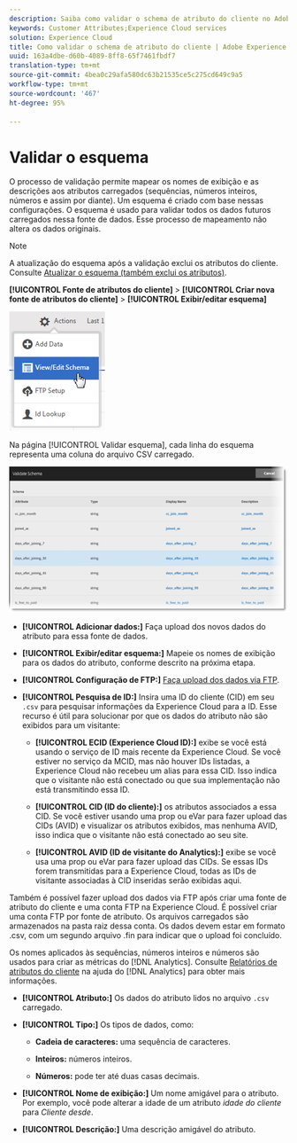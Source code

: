 ```yaml
---
description: Saiba como validar o schema de atributo do cliente no Adobe Experience Cloud.
keywords: Customer Attributes;Experience Cloud services
solution: Experience Cloud
title: Como validar o schema de atributo do cliente | Adobe Experience Cloud
uuid: 163a4dbe-d60b-4089-8ff8-65f7461fbdf7
translation-type: tm+mt
source-git-commit: 4bea0c29afa580dc63b21535ce5c275cd649c9a5
workflow-type: tm+mt
source-wordcount: '467'
ht-degree: 95%

---
```



# Validar o esquema

O processo de validação permite mapear os nomes de exibição e as descrições aos atributos carregados (sequências, números inteiros, números e assim por diante). Um esquema é criado com base nessas configurações. O esquema é usado para validar todos os dados futuros carregados nessa fonte de dados. Esse processo de mapeamento não altera os dados originais.

>[!NOTE]
>
>A atualização do esquema após a validação exclui os atributos do cliente. Consulte [Atualizar o esquema (também exclui os atributos)](../attributes/t-crs-usecase.md#task_6568898BB7C44A42ABFB86532B89063C).

**[!UICONTROL Fonte de atributos do cliente]** > **[!UICONTROL Criar nova fonte de atributos do cliente]** > **[!UICONTROL Exibir/editar esquema]**

![](assets/view_edit_schema.png)

Na página [!UICONTROL Validar esquema], cada linha do esquema representa uma coluna do arquivo CSV carregado.

![](assets/06_crs_usecase.png)

* **[!UICONTROL Adicionar dados:]** Faça upload dos novos dados do atributo para essa fonte de dados.

* **[!UICONTROL Exibir/editar esquema:]** Mapeie os nomes de exibição para os dados do atributo, conforme descrito na próxima etapa.

* **[!UICONTROL Configuração de FTP:]** [Faça upload dos dados via FTP](../attributes/t-upload-attributes-ftp.md#task_591C3B6733424718A62453D2F8ADF73B).

* **[!UICONTROL Pesquisa de ID:]** Insira uma ID do cliente (CID) em seu `.csv` para pesquisar informações da Experience Cloud para a ID. Esse recurso é útil para solucionar por que os dados do atributo não são exibidos para um visitante:

   * **[!UICONTROL ECID (Experience Cloud ID):]** exibe se você está usando o serviço de ID mais recente da Experience Cloud. Se você estiver no serviço da MCID, mas não houver IDs listadas, a Experience Cloud não recebeu um alias para essa CID. Isso indica que o visitante não está conectado ou que sua implementação não está transmitindo essa ID.

   * **[!UICONTROL CID (ID do cliente):]** os atributos associados a essa CID. Se você estiver usando uma prop ou eVar para fazer upload das CIDs (AVID) e visualizar os atributos exibidos, mas nenhuma AVID, isso indica que o visitante não está conectado ao seu site.

   * **[!UICONTROL AVID (ID de visitante do Analytics):]** exibe se você usa uma prop ou eVar para fazer upload das CIDs. Se essas IDs forem transmitidas para a Experience Cloud, todas as IDs de visitante associadas à CID inseridas serão exibidas aqui.

Também é possível fazer upload dos dados via FTP após criar uma fonte de atributo do cliente e uma conta FTP na Experience Cloud. É possível criar uma conta FTP por fonte de atributo. Os arquivos carregados são armazenados na pasta raiz dessa conta. Os dados devem estar em formato .csv, com um segundo arquivo .fin para indicar que o upload foi concluído.

Os nomes aplicados às sequências, números inteiros e números são usados para criar as métricas do [!DNL Analytics]. Consulte [Relatórios de atributos do cliente](https://docs.adobe.com/content/help/pt-BR/core-services/interface/customer-attributes/attributes.html) na ajuda do [!DNL Analytics] para obter mais informações.

* **[!UICONTROL Atributo:]** Os dados do atributo lidos no arquivo `.csv` carregado.

* **[!UICONTROL Tipo:]** Os tipos de dados, como:

   * **Cadeia de caracteres:** uma sequência de caracteres.

   * **Inteiros:** números inteiros.

   * **Números:** pode ter até duas casas decimais.

* **[!UICONTROL Nome de exibição:]** Um nome amigável para o atributo. Por exemplo, você pode alterar a idade de um atributo *idade do cliente* para *Cliente desde*.

* **[!UICONTROL Descrição:]** Uma descrição amigável do atributo.
